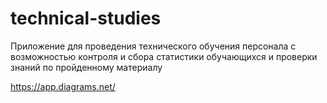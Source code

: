 # technical-studies
Приложение для проведения технического обучения персонала с возможностью контроля и сбора статистики обучающихся и проверки знаний по пройденному материалу

https://app.diagrams.net/
